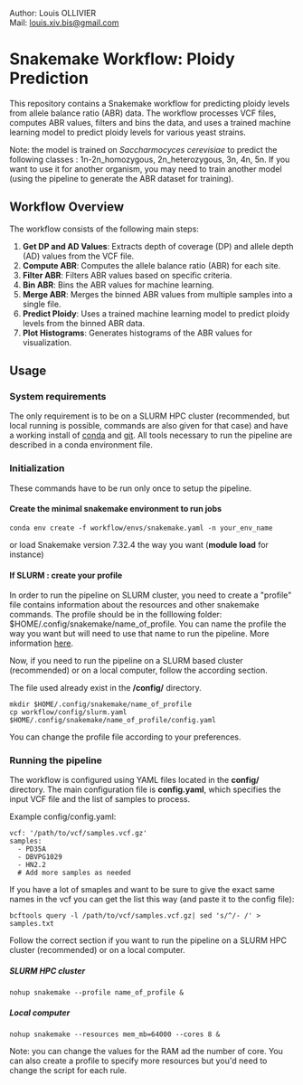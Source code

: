 Author: Louis OLLIVIER  
Mail: louis.xiv.bis@gmail.com

# Snakemake Workflow: Ploidy Prediction

This repository contains a Snakemake workflow for predicting ploidy levels from allele balance ratio (ABR) data. The workflow processes VCF files, computes ABR values, filters and bins the data, and uses a trained machine learning model to predict ploidy levels for various yeast strains.

Note: the model is trained on *Saccharmocyces cerevisiae* to predict the following classes : 1n-2n_homozygous, 2n_heterozygous, 3n, 4n, 5n. If you want to use it for another organism, you may need to train another model (using the pipeline to generate the ABR dataset for training). 

## Workflow Overview

The workflow consists of the following main steps:

1. **Get DP and AD Values**: Extracts depth of coverage (DP) and allele depth (AD) values from the VCF file.
2. **Compute ABR**: Computes the allele balance ratio (ABR) for each site.
3. **Filter ABR**: Filters ABR values based on specific criteria.
4. **Bin ABR**: Bins the ABR values for machine learning.
5. **Merge ABR**: Merges the binned ABR values from multiple samples into a single file.
6. **Predict Ploidy**: Uses a trained machine learning model to predict ploidy levels from the binned ABR data.
7. **Plot Histograms**: Generates histograms of the ABR values for visualization.



## Usage 
### System requirements

The only requirement is to be on a SLURM HPC cluster (recommended, but local running is possible, commands are also given for that case) and have a working install of [conda](https://www.anaconda.com/download/#linux) and [git](https://git-scm.com/downloads).
All tools necessary to run the pipeline are described in a conda environment file.  

### Initialization
These commands have to be run only once to setup the pipeline.

#### Create the minimal snakemake environment to run jobs
```
conda env create -f workflow/envs/snakemake.yaml -n your_env_name
```

or load Snakemake version 7.32.4 the way you want (**module load** for instance)

#### If SLURM : create your profile 

In order to run the pipeline on SLURM cluster, you need to create a "profile" file contains information about the resources and other snakemake commands. The profile should be in the folllowing folder: $HOME/.config/snakemake/name_of_profile. You can name the profile the way you want but will need to use that name to run the pipeline. More information [here](https://snakemake.readthedocs.io/en/stable/executing/cli.html#profiles).  

Now, if you need to run the pipeline on a SLURM based cluster (recommended) or on a local computer, follow the according section.

The file used already exist in the **/config/** directory. 

```
mkdir $HOME/.config/snakemake/name_of_profile
cp workflow/config/slurm.yaml $HOME/.config/snakemake/name_of_profile/config.yaml
```

You can change the profile file according to your preferences. 

### Running the pipeline
The workflow is configured using YAML files located in the **config/** directory. The main configuration file is **config.yaml**, which specifies the input VCF file and the list of samples to process.

Example config/config.yaml:
```
vcf: '/path/to/vcf/samples.vcf.gz'
samples: 
  - PD35A
  - DBVPG1029
  - HN2.2
  # Add more samples as needed
```
If you have a lot of smaples and want to be sure to give the exact same names in the vcf you can get the list this way (and paste it to the config file): 

```
bcftools query -l /path/to/vcf/samples.vcf.gz| sed 's/^/- /' > samples.txt
```

Follow the correct section if you want to run the pipeline on a SLURM HPC cluster (recommended) or on a local computer.   

##### SLURM HPC cluster 

```
nohup snakemake --profile name_of_profile &
```

##### Local computer

```
nohup snakemake --resources mem_mb=64000 --cores 8 &
```

Note: you can change the values for the RAM ad the number of core. You can also create a profile to specify more resources but you'd need to change the script for each rule.

